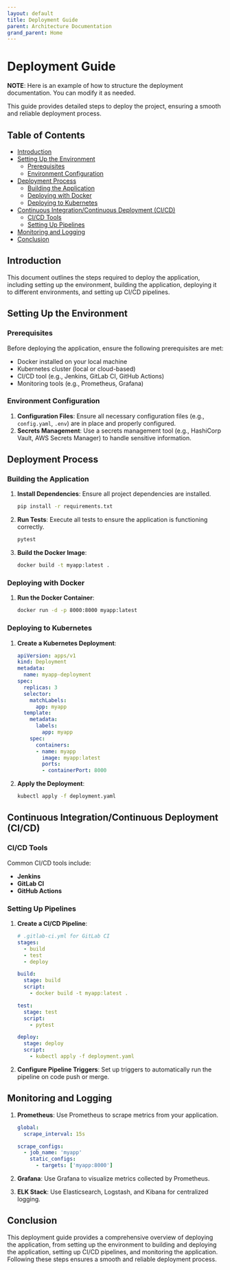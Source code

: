 ```yaml
---
layout: default
title: Deployment Guide
parent: Architecture Documentation
grand_parent: Home
---
```


# Deployment Guide

**NOTE**: Here is an example of how to structure the deployment documentation. You can modify it as needed.

This guide provides detailed steps to deploy the project, ensuring a smooth and reliable deployment process.

## Table of Contents

- [Introduction](#introduction)
- [Setting Up the Environment](#setting-up-the-environment)
  - [Prerequisites](#prerequisites)
  - [Environment Configuration](#environment-configuration)
- [Deployment Process](#deployment-process)
  - [Building the Application](#building-the-application)
  - [Deploying with Docker](#deploying-with-docker)
  - [Deploying to Kubernetes](#deploying-to-kubernetes)
- [Continuous Integration/Continuous Deployment (CI/CD)](#continuous-integrationcontinuous-deployment-cicd)
  - [CI/CD Tools](#cicd-tools)
  - [Setting Up Pipelines](#setting-up-pipelines)
- [Monitoring and Logging](#monitoring-and-logging)
- [Conclusion](#conclusion)

## Introduction

This document outlines the steps required to deploy the application, including setting up the environment, building the application, deploying it to different environments, and setting up CI/CD pipelines.

## Setting Up the Environment

### Prerequisites

Before deploying the application, ensure the following prerequisites are met:

- Docker installed on your local machine
- Kubernetes cluster (local or cloud-based)
- CI/CD tool (e.g., Jenkins, GitLab CI, GitHub Actions)
- Monitoring tools (e.g., Prometheus, Grafana)

### Environment Configuration

1. **Configuration Files**: Ensure all necessary configuration files (e.g., `config.yaml`, `.env`) are in place and properly configured.
2. **Secrets Management**: Use a secrets management tool (e.g., HashiCorp Vault, AWS Secrets Manager) to handle sensitive information.

## Deployment Process

### Building the Application

1. **Install Dependencies**: Ensure all project dependencies are installed.
    ```bash
    pip install -r requirements.txt
    ```

2. **Run Tests**: Execute all tests to ensure the application is functioning correctly.
    ```bash
    pytest
    ```

3. **Build the Docker Image**:
    ```bash
    docker build -t myapp:latest .
    ```

### Deploying with Docker

1. **Run the Docker Container**:
    ```bash
    docker run -d -p 8000:8000 myapp:latest
    ```

### Deploying to Kubernetes

1. **Create a Kubernetes Deployment**:
    ```yaml
    apiVersion: apps/v1
    kind: Deployment
    metadata:
      name: myapp-deployment
    spec:
      replicas: 3
      selector:
        matchLabels:
          app: myapp
      template:
        metadata:
          labels:
            app: myapp
        spec:
          containers:
          - name: myapp
            image: myapp:latest
            ports:
            - containerPort: 8000
    ```

2. **Apply the Deployment**:
    ```bash
    kubectl apply -f deployment.yaml
    ```

## Continuous Integration/Continuous Deployment (CI/CD)

### CI/CD Tools

Common CI/CD tools include:

- **Jenkins**
- **GitLab CI**
- **GitHub Actions**

### Setting Up Pipelines

1. **Create a CI/CD Pipeline**:
    ```yaml
    # .gitlab-ci.yml for GitLab CI
    stages:
      - build
      - test
      - deploy

    build:
      stage: build
      script:
        - docker build -t myapp:latest .

    test:
      stage: test
      script:
        - pytest

    deploy:
      stage: deploy
      script:
        - kubectl apply -f deployment.yaml
    ```

2. **Configure Pipeline Triggers**: Set up triggers to automatically run the pipeline on code push or merge.

## Monitoring and Logging

1. **Prometheus**: Use Prometheus to scrape metrics from your application.
    ```yaml
    global:
      scrape_interval: 15s

    scrape_configs:
      - job_name: 'myapp'
        static_configs:
          - targets: ['myapp:8000']
    ```

2. **Grafana**: Use Grafana to visualize metrics collected by Prometheus.

3. **ELK Stack**: Use Elasticsearch, Logstash, and Kibana for centralized logging.

## Conclusion

This deployment guide provides a comprehensive overview of deploying the application, from setting up the environment to building and deploying the application, setting up CI/CD pipelines, and monitoring the application. Following these steps ensures a smooth and reliable deployment process.
